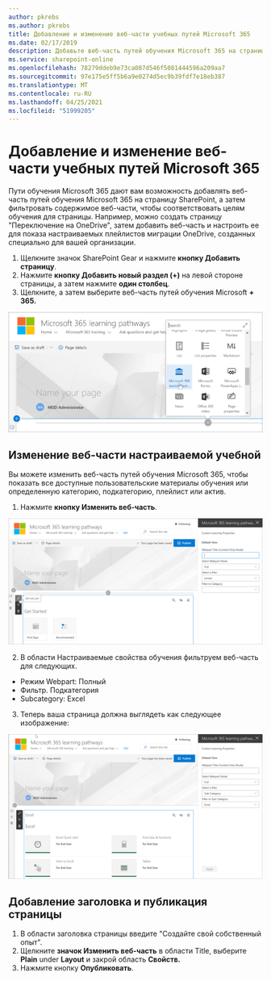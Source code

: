 ```yaml
---
author: pkrebs
ms.author: pkrebs
title: Добавление и изменение веб-части учебных путей Microsoft 365
ms.date: 02/17/2019
description: Добавьте веб-часть путей обучения Microsoft 365 на страницу SharePoint
ms.service: sharepoint-online
ms.openlocfilehash: 78279ddeb9e73ca087d546f5081444596a209aa7
ms.sourcegitcommit: 97e175e5ff5b6a9e0274d5ec9b39fdf7e18eb387
ms.translationtype: MT
ms.contentlocale: ru-RU
ms.lasthandoff: 04/25/2021
ms.locfileid: "51999205"
---
```

# <a name="add-and-edit-the-microsoft-365-learning-pathways-web-part"></a>Добавление и изменение веб-части учебных путей Microsoft 365

Пути обучения Microsoft 365 дают вам возможность добавлять веб-часть путей обучения Microsoft 365 на страницу SharePoint, а затем фильтровать содержимое веб-части, чтобы соответствовать целям обучения для страницы. Например, можно создать страницу "Переключение на OneDrive", затем добавить веб-часть и настроить ее для показа настраиваемых плейлистов миграции OneDrive, созданных специально для вашей организации.

1.  Щелкните значок SharePoint Gear и нажмите **кнопку Добавить страницу**.
2.  Нажмите **кнопку Добавить новый раздел (+)** на левой стороне страницы, а затем нажмите **один столбец**.
3.  Щелкните, а затем выберите веб-часть путей обучения Microsoft **+** **365.** 

![cg-webpartadd.png](media/cg-webpartadd.png)

## <a name="edit-the-custom-learning-web-part"></a>Изменение веб-части настраиваемой учебной
Вы можете изменить веб-часть путей обучения Microsoft 365, чтобы показать все доступные пользовательские материалы обучения или определенную категорию, подкатегорию, плейлист или актив. 

1.  Нажмите **кнопку Изменить веб-часть**.

![cg-webpartedit.png](media/cg-webpartedit.png)

2. В области Настраиваемые свойства обучения фильтруем веб-часть для следующих. 

- Режим Webpart: Полный
- Фильтр. Подкатегория
- Subcategory: Excel

3. Теперь ваша страница должна выглядеть как следующее изображение: 

![cg-webpartfilter.png](media/cg-webpartfilter.png)

## <a name="add-a-title-and-publish-the-page"></a>Добавление заголовка и публикация страницы
1. В области заголовка страницы введите "Создайте свой собственный опыт".
2. Щелкните **значок Изменить веб-часть** в области Title, выберите **Plain** under **Layout** и закрой область **Свойств.**
3. Нажмите кнопку **Опубликовать**.
